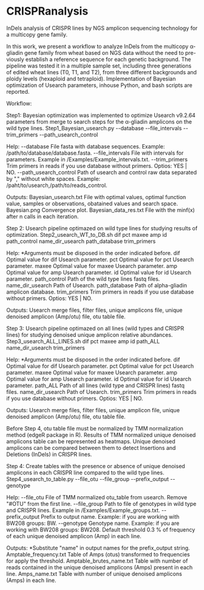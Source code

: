 # CRISPRanalysis
InDels analysis of CRISPR lines by NGS amplicon sequencing technology for a multicopy gene family.

In this work, we present a workflow to analyze InDels from the multicopy α-gliadin gene family from wheat based on NGS data without the need to pre-viously establish a reference sequence for each genetic background. The pipeline was tested it in a multiple sample set, including three generations of edited wheat lines (T0, T1, and T2), from three different backgrounds and ploidy levels (hexaploid and tetraploid). Implementation of Bayesian optimization of Usearch parameters, inhouse Python, and bash scripts are reported.

Workflow:

Step1:
Bayesian optimization was implemented to optimize Usearch v9.2.64 parameters from merge to search steps for the α-gliadin amplicons on the wild type lines.
Step1_Bayesian_usearch.py --database <str> --file_intervals <str> --trim_primers <str> --path_usearch_control <str>

Help:
--database	File fasta with database sequences. Example: /path/to/database/database.fasta.
--file_intervals	File with intervals for parameters. Example in /Examples/Example_intervals.txt.
--trim_primers	Trim primers in reads if you use database without primers. Optios: YES | NO.
--path_usearch_control	Path of usearch and control raw data separated by \",\" without white spaces. Example: /paht/to/usearch,/path/to/reads_control.

Outputs:
Bayesian_usearch.txt	File with optimal values, optimal function value, samples or observations, obatained values and search space.
Bayesian.png	Convergence plot.
Bayesian_data_res.txt	File with the minf(x) after n calls  in each iteration.

Step 2:
Usearch pipeline optimazed on wild type lines for studying results of optimization.
Step2_usearch_WT_to_DB.sh dif pct maxee amp id path_control name_dir_usearch path_database trim_primers

Help:
*Arguments must be disposed in the order indicated before.
dif	Optimal value for dif Usearch parameter.
pct	Optimal value for pct Usearch parameter.
maxee	Optimal value for maxee Usearch parameter.
amp	Optimal value for amp Usearch parameter.
id	Optimal value for id Usearch parameter.
path_control	Path of the wild type lines fastq files.
name_dir_usearch	Path of Usearch.
path_database	Path of alpha-gliadin amplicon database.
trim_primers	Trim primers in reads if you use database without primers. Optios: YES | NO.

Outputs:
Usearch merge files, filter files, unique amplicons file, unique denoised amplicon (Amp/otu) file, otu table file.

Step 3:
Usearch pipeline optimazed on all lines (wild types and CRISPR lines) for studying denoised unique amplicon relative abundances.
Step3_usearch_ALL_LINES.sh dif pct maxee amp id path_ALL name_dir_usearch trim_primers

Help:
*Arguments must be disposed in the order indicated before.
dif	Optimal value for dif Usearch parameter.
pct	Optimal value for pct Usearch parameter.
maxee	Optimal value for maxee Usearch parameter.
amp	Optimal value for amp Usearch parameter.
id	Optimal value for id Usearch parameter.
path_ALL	Path of all lines (wild type and CRISPR lines) fastq files.
name_dir_usearch	Path of Usearch.
trim_primers	Trim primers in reads if you use database without primers. Optios: YES | NO.

Outputs:
Usearch merge files, filter files, unique amplicon file, unique denoised amplicon (Amp/otu) file, otu table file.

Before Step 4, otu table file must be normalized by TMM normalization method (edgeR package in R).
Results of TMM normalized unique denoised amplicons table can be represented as heatmaps.
Unique denoised amplicons can be compared between them to detect Insertions and Deletions (InDels) in CRISPR lines.


Step 4:
Create tables with the presence or absence of unique denoised amplicons in each CRISPR line compared to the wild type lines.
Step4_usearch_to_table.py --file_otu <str> --file_group <str> --prefix_output <str> --genotype <str>

Help:
--file_otu	File of TMM normalized otu_table from usearch. Remove \"#OTU\" from the first line.
--file_group	Path to file of genotypes in wild type and CRISPR lines. Example in /Examples/Example_groups.txt.
--prefix_output	Prefix to output name. Example: if you are working with BW208 groups: BW.
--genotype	Genotype name. Example: if you are working with BW208 groups: BW208.
Default threshold 0.3 % of frequency of each unique denoised amplicon (Amp) in each line.

Outputs:
*Substitute "name" in output names for the prefix_output string.
Amptable_frequency.txt	Table of Amps (otus) transformed to frequencies for apply the threshold.
Amptable_brutes_name.txt	Table with number of reads contained in the unique denoised amplicons (Amps) present in each line.
Amps_name.txt	Table with number of unique denoised amplicons (Amps) in each line.
